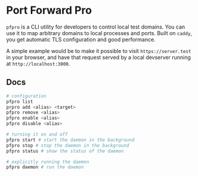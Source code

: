 # Port Forward Pro

`pfpro` is a CLI utility for developers to control local test domains. You can use it to map arbitrary domains to local processes and ports. Built on `caddy`, you get automatic TLS configuration and good performance.

A simple example would be to make it possible to visit `https://server.test` in your browser, and have that request served by a local devserver running at `http://localhost:3000`.


## Docs

```bash
# configuration
pfpro list
prpro add <alias> <target>
pfpro remove <alias>
pfpro enable <alias>
pfpro disable <alias>

# turning it on and off
pfpro start # start the daemon in the background
pfpro stop # stop the daemon in the background
pfpro status # show the status of the daemon

# explicitly running the daemon
pfpro daemon # run the daemon
```
